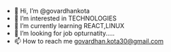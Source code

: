 - 👋 Hi, I’m @govardhankota
- 👀 I’m interested in TECHNOLOGIES
- 🌱 I’m currently learning REACT,LINUX
- 💞️ I’m looking for job opturnatity.....
- 📫 How to reach me govardhan.kota30@gmail.com

<!---
govardhankota/govardhankota is a ✨ special ✨ repository because its `README.md` (this file) appears on your GitHub profile.
You can click the Preview link to take a look at your changes.
--->

